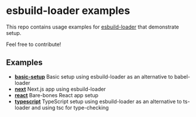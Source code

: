 # esbuild-loader examples
This repo contains usage examples for [esbuild-loader](https://github.com/privatenumber/esbuild-loader) that demonstrate setup.

Feel free to contribute!

## Examples
<!-- examples:start -->
- [**basic-setup**](./examples/basic-setup) Basic setup using esbuild-loader as an alternative to babel-loader
- [**next**](./examples/next) Next.js app using esbuild-loader
- [**react**](./examples/react) Bare-bones React app setup
- [**typescript**](./examples/typescript) TypeScript setup using esbuild-loader as an alternative to ts-loader and using tsc for type-checking
<!-- examples:end -->
